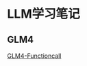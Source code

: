 # LLM学习笔记

## GLM4
[GLM4-Functioncall](https://github.com/yaohuang6/GLM4-Functioncall/blob/main/cityid.json)
